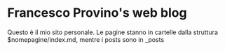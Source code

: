 # Francesco Provino's web blog

Questo è il mio sito personale.
Le pagine stanno in cartelle dalla struttura $nomepagine/index.md, mentre i posts sono in _posts
